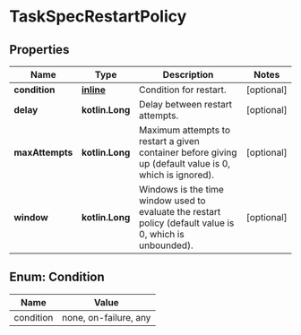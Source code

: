 
# TaskSpecRestartPolicy

## Properties
Name | Type | Description | Notes
------------ | ------------- | ------------- | -------------
**condition** | [**inline**](#Condition) | Condition for restart. |  [optional]
**delay** | **kotlin.Long** | Delay between restart attempts. |  [optional]
**maxAttempts** | **kotlin.Long** | Maximum attempts to restart a given container before giving up (default value is 0, which is ignored).  |  [optional]
**window** | **kotlin.Long** | Windows is the time window used to evaluate the restart policy (default value is 0, which is unbounded).  |  [optional]


<a id="Condition"></a>
## Enum: Condition
Name | Value
---- | -----
condition | none, on-failure, any




